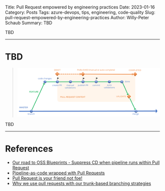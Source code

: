 Title: Pull Request empowered by engineering practices
Date: 2023-01-16
Category: Posts 
Tags: azure-devops, tips, engineering, code-quality
Slug: pull-request-empowered-by-engineering-practices
Author: Willy-Peter Schaub
Summary: TBD

TBD

---

# TBD

> ![Pull Request](../images/engineering-practices-pull-request-1.png) 

TBD

---

# References


- [Our road to OSS Blueprints - Suppress CD when pipeline runs within Pull Request](/yaml-pipelines-part11.html)
- [Pipeline-as-code wrapped with Pull Requests](/pipelines-as-code-pr.html)
- [Pull Request is your friend not foe!](/pull-requests-friend.html)
- [Why we use pull requests with our trunk-based branching strategies](/branching-pull-request.html)
